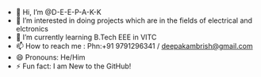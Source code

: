 - 👋 Hi, I’m @D-E-E-P-A-K-K
- 👀 I’m interested in doing projects which are in the fields of electrical and elctronics
- 🌱 I’m currently learning B.Tech EEE in VITC
- 📫 How to reach me : Phn:+91 9791296341 / deepakambrish@gmail.com
- 😄 Pronouns: He/Him
- ⚡ Fun fact: I am New to the GitHub!

<!---
D-E-E-P-A-K-K/D-E-E-P-A-K-K is a ✨ special ✨ repository because its `README.md` (this file) appears on your GitHub profile.
You can click the Preview link to take a look at your changes.
--->

